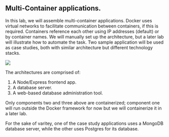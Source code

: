 ## Multi-Container applications.

In this lab, we will assemble multi-container applications. Docker uses virtual networks to facilitate communication between containers, if this is required. Containers reference each other using IP addresses (default) or by container names. We will manually set up the architecture, but a later lab will illustrate how to automate the task. Two sample application will be used as case studies, both with similar architecture but different technology stacks. 

![][arch]

The architectures are comprised of:

1. A Node/Express frontend app.
1. A database server.
1. A web-based database administration tool.


Only components two and three above are containerized; component one will run outside the Docker framework for now but we will containerize it in a later lab.

For the sake of varitey, one of the case study applications uses a MongoDB database server, while the other uses Postgres for its database.

[arch]: ./img/arch.png
